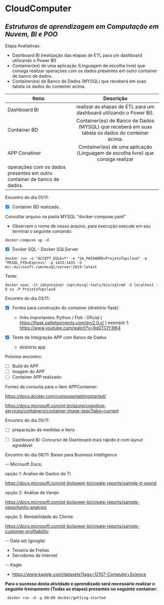 # CloudComputer

## _Estruturas de aprendizagem em Computação em Nuvem, BI e POO_


Etapa Avaliativas:

- Dashboard BI (realização das etapas de ETL para um dashboard utilizando o Power BI)
- Container(es) de uma aplicação (Linguagem de escolha livre) que consiga realizar operações com os 
dados presentes em outro container de banco de dados.
- Container(es) de Banco de Dados (MYSQL) que receberá em suas tabela os dados do conteiner acima. 

| Itens      | Descrição     |
| ------------- |:-------------:|
| Dashboard BI     | realizar as etapas de ETL para um dashboard utilizando o Power BI). |
| Container BD     | Container(es) de Banco de Dados (MYSQL) que receberá em suas tabela os dados do conteiner acima.     |
| APP Conatiner    | Container(es) de uma aplicação (Linguagem de escolha livre) que consiga realizar 
operações com os dados presentes em outro container de banco de dados.   |


Encontro do dia 01/11: 

- [x] Container BD realizado.

Consultar arquivo na pasta MYSQL "docker-compose.yaml"

- Observem o nome de nosso arquivo, para execução execute em seu terminal o seguinte comando:

```
docker-compose up -d
```
- [x] Docker SQL - Docker SQLServer

```
docker run -e "ACCEPT_EULA=Y" -e "SA_PASSWORD=ProjetoTopcloud" -e "MSSQL_PID=Express" -p 1433:1433 -d mcr.microsoft.com/mssql/server:2019-latest 
```
Teste:

```
docker exec -it idcontainer /opt/mssql-tools/bin/sqlcmd -S localhost -U sa -P ProjetoTopcloud
```

Encontro do dia 03/11: 

- [x] Fontes para construção do container (diretório flask)
  - links importantes:
    Python / Flsk : Oficial ( https://flask.palletsprojects.com/en/2.0.x/ )
    exemplo 1: https://www.youtube.com/watch?v=9qDTCIY3tK4
    
- [x] Teste de Integração APP com Banco de Dados
   - diretório app

Prõximo encontro:
- [ ] Build do APP
- [ ] Imagem do APP
- [ ] Container APP realizado.

Fontes de consulta para o item APPContainer:

https://docs.docker.com/compose/gettingstarted/

https://docs.microsoft.com/pt-br/azure/cognitive-services/containers/container-image-tags?tabs=current


Encontro do dia 05/11: 

- [ ] preparação de medidas e itens
- [ ] Dashboard BI: Concurso de Dashboard mais rápido e com layout agradável 


Encontro do dia 08/11: Bases para Business Intelligence

-- Microsoft Docs:

opção 1: Análise de Gastos de TI

https://docs.microsoft.com/pt-br/power-bi/create-reports/sample-it-spend


opção 2: Análise de Varejo

https://docs.microsoft.com/pt-br/power-bi/create-reports/sample-opportunity-analysis

opção 3: Rentabilidade do Cliente

https://docs.microsoft.com/pt-br/power-bi/create-reports/sample-customer-profitability


-- Data set (google)
  - Teixeira de Freitas
  - Servidores de Internet

-- Kagle
  - https://www.kaggle.com/datasets?tags=12107-Computer+Science


**Para o sucesso desta atividade e aprendizado será necessário realizar o seguinte treinamento (Todas as etapas)
presentes no seguinte container:**

```
 docker run -d -p 80:80 docker/getting-started
 ```
